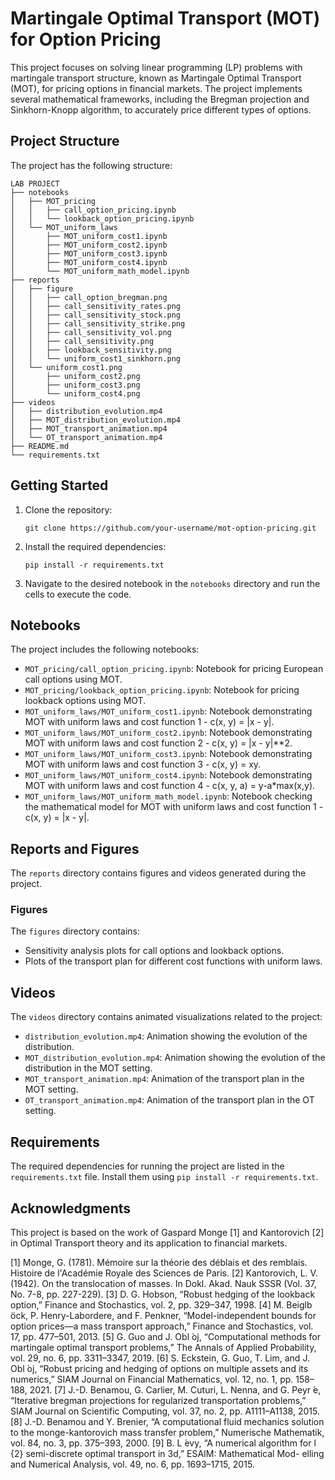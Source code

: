 # Martingale Optimal Transport (MOT) for Option Pricing

This project focuses on solving linear programming (LP) problems with martingale transport structure, known as Martingale Optimal Transport (MOT), for pricing options in financial markets. The project implements several mathematical frameworks, including the Bregman projection and Sinkhorn-Knopp algorithm, to accurately price different types of options.

## Project Structure

The project has the following structure:

```
LAB PROJECT
├── notebooks
│   ├── MOT_pricing
│   │   ├── call_option_pricing.ipynb
│   │   └── lookback_option_pricing.ipynb
│   └── MOT_uniform_laws
│       ├── MOT_uniform_cost1.ipynb
│       ├── MOT_uniform_cost2.ipynb
│       ├── MOT_uniform_cost3.ipynb
│       ├── MOT_uniform_cost4.ipynb
│       └── MOT_uniform_math_model.ipynb
├── reports
│   ├── figure
│   │   ├── call_option_bregman.png
│   │   ├── call_sensitivity_rates.png
│   │   ├── call_sensitivity_stock.png
│   │   ├── call_sensitivity_strike.png
│   │   ├── call_sensitivity_vol.png
│   │   ├── call_sensitivity.png
│   │   ├── lookback_sensitivity.png
│   │   └── uniform_cost1_sinkhorn.png
│   └── uniform_cost1.png
│       ├── uniform_cost2.png
│       ├── uniform_cost3.png
│       └── uniform_cost4.png
├── videos
│   ├── distribution_evolution.mp4
│   ├── MOT_distribution_evolution.mp4
│   ├── MOT_transport_animation.mp4
│   └── OT_transport_animation.mp4
├── README.md
└── requirements.txt
```

## Getting Started

1. Clone the repository:
   ```
   git clone https://github.com/your-username/mot-option-pricing.git
   ```

2. Install the required dependencies:
   ```
   pip install -r requirements.txt
   ```

3. Navigate to the desired notebook in the `notebooks` directory and run the cells to execute the code.

## Notebooks

The project includes the following notebooks:

- `MOT_pricing/call_option_pricing.ipynb`: Notebook for pricing European call options using MOT.
- `MOT_pricing/lookback_option_pricing.ipynb`: Notebook for pricing lookback options using MOT.
- `MOT_uniform_laws/MOT_uniform_cost1.ipynb`: Notebook demonstrating MOT with uniform laws and cost function 1 - c(x, y) = |x - y|.
- `MOT_uniform_laws/MOT_uniform_cost2.ipynb`: Notebook demonstrating MOT with uniform laws and cost function 2 - c(x, y) = |x - y|**2.
- `MOT_uniform_laws/MOT_uniform_cost3.ipynb`: Notebook demonstrating MOT with uniform laws and cost function 3 - c(x, y) = xy.
- `MOT_uniform_laws/MOT_uniform_cost4.ipynb`: Notebook demonstrating MOT with uniform laws and cost function 4 - c(x, y, a) = y-a*max(x,y).
- `MOT_uniform_laws/MOT_uniform_math_model.ipynb`: Notebook checking the mathematical model for MOT with uniform laws and cost function 1 - c(x, y) = |x - y|.

## Reports and Figures

The `reports` directory contains figures and videos generated during the project.

### Figures
The `figures` directory contains:

- Sensitivity analysis plots for call options and lookback options.
- Plots of the transport plan for different cost functions with uniform laws.

## Videos

The `videos` directory contains animated visualizations related to the project:

- `distribution_evolution.mp4`: Animation showing the evolution of the distribution.
- `MOT_distribution_evolution.mp4`: Animation showing the evolution of the distribution in the MOT setting.
- `MOT_transport_animation.mp4`: Animation of the transport plan in the MOT setting.
- `OT_transport_animation.mp4`: Animation of the transport plan in the OT setting.

## Requirements

The required dependencies for running the project are listed in the `requirements.txt` file. Install them using `pip install -r requirements.txt`.

## Acknowledgments

This project is based on the work of Gaspard Monge [1] and Kantorovich [2] in Optimal Transport theory and its application to financial markets.

[1] Monge, G. (1781). Mémoire sur la théorie des déblais et des remblais. Histoire de l'Académie Royale des Sciences de Paris.
[2] Kantorovich, L. V. (1942). On the translocation of masses. In Dokl. Akad. Nauk SSSR (Vol. 37, No. 7-8, pp. 227-229).
[3] D. G. Hobson, “Robust hedging of the lookback option,” Finance and Stochastics, vol. 2, pp. 329–347, 1998.
[4] M. Beiglb ̈ock, P. Henry-Labordere, and F. Penkner, “Model-independent bounds for option prices—a mass
transport approach,” Finance and Stochastics, vol. 17, pp. 477–501, 2013.
[5] G. Guo and J. Obl ́oj, “Computational methods for martingale optimal transport problems,” The Annals of
Applied Probability, vol. 29, no. 6, pp. 3311–3347, 2019.
[6] S. Eckstein, G. Guo, T. Lim, and J. Obl ́oj, “Robust pricing and hedging of options on multiple assets and its
numerics,” SIAM Journal on Financial Mathematics, vol. 12, no. 1, pp. 158–188, 2021.
[7] J.-D. Benamou, G. Carlier, M. Cuturi, L. Nenna, and G. Peyr ́e, “Iterative bregman projections for regularized
transportation problems,” SIAM Journal on Scientific Computing, vol. 37, no. 2, pp. A1111–A1138, 2015.
[8] J.-D. Benamou and Y. Brenier, “A computational fluid mechanics solution to the monge-kantorovich mass
transfer problem,” Numerische Mathematik, vol. 84, no. 3, pp. 375–393, 2000.
[9] B. L ́evy, “A numerical algorithm for l {2} semi-discrete optimal transport in 3d,” ESAIM: Mathematical Mod-
elling and Numerical Analysis, vol. 49, no. 6, pp. 1693–1715, 2015.
